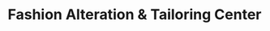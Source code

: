 ---
title: "Fashion Alteration & Tailoring Center"
url: /el-cajon/fashion-alteration-and-tailoring-center/
shop: tailor
---